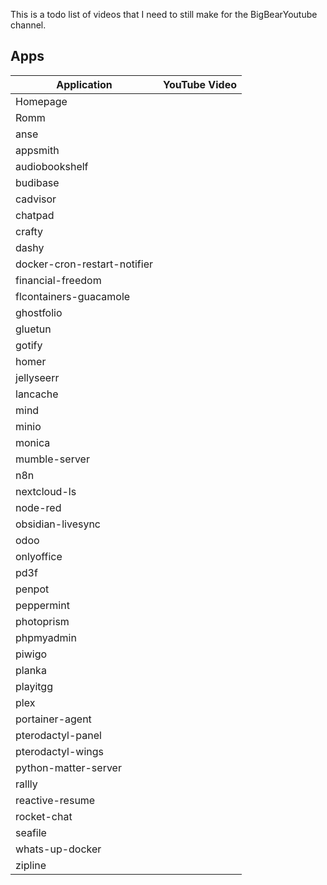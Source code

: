 This is a todo list of videos that I need to still make for the BigBearYoutube channel.

## Apps

| Application | YouTube Video |
| --- | --- |
| Homepage |  |
| Romm |  |
| anse |  |
| appsmith |  |
| audiobookshelf |  |
| budibase |  |
| cadvisor |  |
| chatpad |  |
| crafty |  |
| dashy |  |
| docker-cron-restart-notifier |  |
| financial-freedom |  |
| flcontainers-guacamole |  |
| ghostfolio |  |
| gluetun |  |
| gotify |  |
| homer |  |
| jellyseerr |  |
| lancache |  |
| mind |  |
| minio |  |
| monica |  |
| mumble-server |  |
| n8n |  |
| nextcloud-ls |  |
| node-red |  |
| obsidian-livesync |  |
| odoo |  |
| onlyoffice |  |
| pd3f |  |
| penpot |  |
| peppermint |  |
| photoprism |  |
| phpmyadmin |  |
| piwigo |  |
| planka |  |
| playitgg |  |
| plex |  |
| portainer-agent |  |
| pterodactyl-panel |  |
| pterodactyl-wings |  |
| python-matter-server |  |
| rallly |  |
| reactive-resume |  |
| rocket-chat |  |
| seafile |  |
| whats-up-docker |  |
| zipline |  |

